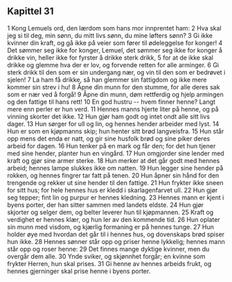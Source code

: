 ## Kapittel 31

1 Kong Lemuels ord, den lærdom som hans mor innprentet ham: 
2 Hva skal jeg si til deg, min sønn, du mitt livs sønn, du mine løfters sønn? 
3 Gi ikke kvinner din kraft, og gå ikke på veier som fører til ødeleggelse for konger! 
4 Det sømmer seg ikke for konger, Lemuel, det sømmer seg ikke for konger å drikke vin, heller ikke for fyrster å drikke sterk drikk, 
5 for at de ikke skal drikke og glemme hva der er lov, og forvende retten for alle arminger. 
6 Gi sterk drikk til den som er sin undergang nær, og vin til den som er bedrøvet i sjelen! 
7 La ham få drikke, så han glemmer sin fattigdom og ikke mere kommer sin strev i hu! 
8 Åpne din munn for den stumme, for alle deres sak som er nær ved å forgå! 
9 Åpne din munn, døm rettferdig og hjelp armingen og den fattige til hans rett! 
10 En god hustru -- hvem finner henne? Langt mere enn perler er hun verd. 
11 Hennes manns hjerte liter på henne, og på vinning skorter det ikke. 
12 Hun gjør ham godt og intet ondt alle sitt livs dager. 
13 Hun sørger for ull og lin, og hennes hender arbeider med lyst. 
14 Hun er som en kjøpmanns skip; hun henter sitt brød langveisfra. 
15 Hun står opp mens det enda er natt, og gir sine husfolk brød og sine piker deres arbeid for dagen. 
16 Hun tenker på en mark og får den; for det hun tjener med sine hender, planter hun en vingård. 
17 Hun omgjorder sine lender med kraft og gjør sine armer sterke. 
18 Hun merker at det går godt med hennes arbeid; hennes lampe slukkes ikke om natten. 
19 Hun legger sine hender på rokken, og hennes fingrer tar fatt på tenen. 
20 Hun åpner sin hånd for den trengende og rekker ut sine hender til den fattige. 
21 Hun frykter ikke sneen for sitt hus; for hele hennes hus er kledd i skarlagenfarvet ull. 
22 Hun gjør seg tepper; fint lin og purpur er hennes kledning. 
23 Hennes mann er kjent i byens porter, der han sitter sammen med landets eldste. 
24 Hun gjør skjorter og selger dem, og belter leverer hun til kjøpmannen. 
25 Kraft og verdighet er hennes klær, og hun ler av den kommende tid. 
26 Hun oplater sin munn med visdom, og kjærlig formaning er på hennes tunge. 
27 Hun holder øye med hvordan det går til i hennes hus, og dovenskaps brød spiser hun ikke. 
28 Hennes sønner står opp og priser henne lykkelig; hennes mann står opp og roser henne: 
29 Det finnes mange dyktige kvinner, men du overgår dem alle. 
30 Ynde sviker, og skjønnhet forgår; en kvinne som frykter Herren, hun skal prises. 
31 Gi henne av hennes arbeids frukt, og hennes gjerninger skal prise henne i byens porter.
